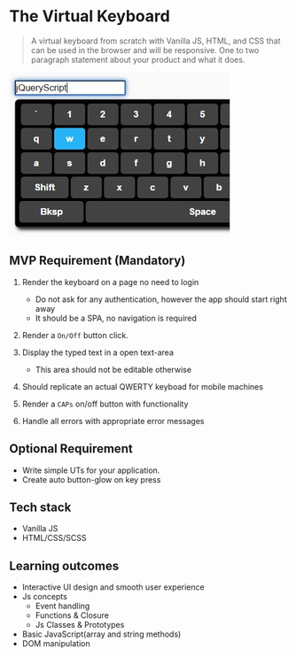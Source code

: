# The Virtual Keyboard
> A virtual keyboard from scratch with Vanilla JS, HTML, and CSS that can be used in the browser and will be responsive.
One to two paragraph statement about your product and what it does.

![](sample.jpg)

## MVP Requirement (Mandatory)

1. Render the keyboard on a page no need to login

    - Do not ask for any authentication, however the app should start right away
    - It should be a SPA, no navigation is required

2. Render a `On/Off` button click.

3. Display the typed text in a open text-area 
    - This area should not be editable otherwise

4. Should replicate an actual QWERTY keyboad for mobile machines 

5. Render a `CAPs` on/off button with functionality

6. Handle all errors with appropriate error messages

## Optional Requirement

- Write simple UTs for your application.
- Create auto button-glow on key press

## Tech stack

- Vanilla JS
- HTML/CSS/SCSS

## Learning outcomes

- Interactive UI design and smooth user experience
- Js concepts
    - Event handling
    - Functions & Closure
    - Js Classes & Prototypes
- Basic JavaScript(array and string methods)
- DOM manipulation